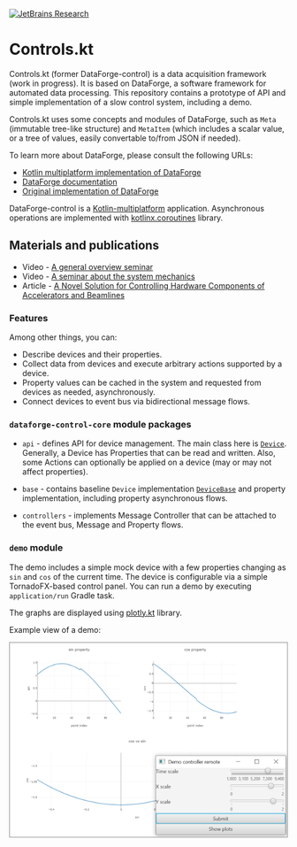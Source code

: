 [![JetBrains Research](https://jb.gg/badges/research.svg)](https://confluence.jetbrains.com/display/ALL/JetBrains+on+GitHub)

# Controls.kt

Controls.kt (former DataForge-control) is a data acquisition framework (work in progress). It is
based on DataForge, a software framework for automated data processing. 
This repository contains a prototype of API and simple implementation 
of a slow control system, including a demo.

Controls.kt uses some concepts and modules of DataForge, 
such as `Meta` (immutable tree-like structure) and `MetaItem` (which 
includes a scalar value, or a tree of values, easily convertable to/from JSON 
if needed).  

To learn more about DataForge, please consult the following URLs:
 * [Kotlin multiplatform implementation of DataForge](https://github.com/mipt-npm/dataforge-core)  
 * [DataForge documentation](http://npm.mipt.ru/dataforge/) 
 * [Original implementation of DataForge](https://bitbucket.org/Altavir/dataforge/src/default/)

DataForge-control is a [Kotlin-multiplatform](https://kotlinlang.org/docs/reference/multiplatform.html)
application. Asynchronous operations are implemented with 
[kotlinx.coroutines](https://github.com/Kotlin/kotlinx.coroutines) library.

## Materials and publications

* Video - [A general overview seminar](https://youtu.be/LO-qjWgXMWc)
* Video - [A seminar about the system mechanics](https://youtu.be/wES0RV5GpoQ)
* Article - [A Novel Solution for Controlling Hardware Components of Accelerators and Beamlines](https://www.preprints.org/manuscript/202108.0336/v1) 

### Features
Among other things, you can:
- Describe devices and their properties. 
- Collect data from devices and execute arbitrary actions supported by a device.
- Property values can be cached in the system and requested from devices as needed, asynchronously.
- Connect devices to event bus via bidirectional message flows.

### `dataforge-control-core` module packages

- `api` - defines API for device management. The main class here is 
[`Device`](dataforge-device-core/src/commonMain/kotlin/hep/dataforge/control/api/Device.kt).
Generally, a Device has Properties that can be read and written. Also, some Actions
can optionally be applied on a device (may or may not affect properties). 

- `base` - contains baseline `Device` implementation 
[`DeviceBase`](dataforge-control-core/src/commonMain/kotlin/hep/dataforge/control/base/DeviceBase.kt) 
and property implementation, including property asynchronous flows.

- `controllers` - implements Message Controller that can be attached to the event bus, Message 
and Property flows.

### `demo` module

The demo includes a simple mock device with a few properties changing as `sin` and `cos` of
the current time. The device is configurable via a simple TornadoFX-based control panel. 
You can run a demo by executing `application/run` Gradle task. 

The graphs are displayed using [plotly.kt](https://github.com/mipt-npm/plotly.kt) library.

Example view of a demo:

![](docs/pictures/demo-view.png)
